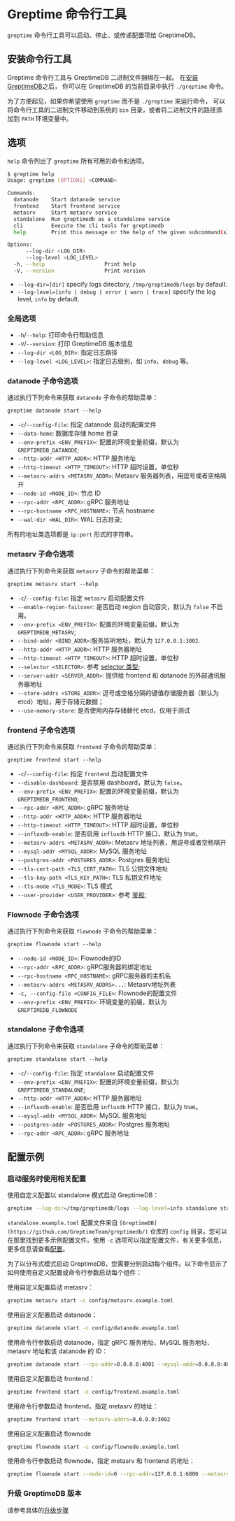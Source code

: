 # Greptime 命令行工具

`greptime` 命令行工具可以启动、停止、或传递配置项给 GreptimeDB。

## 安装命令行工具

Greptime 命令行工具与 GreptimeDB 二进制文件捆绑在一起。
在[安装 GreptimeDB](/getting-started/installation/overview.md)之后，
你可以在 GreptimeDB 的当前目录中执行 `./greptime` 命令。

为了方便起见，如果你希望使用 `greptime` 而不是 `./greptime` 来运行命令，
可以将命令行工具的二进制文件移动到系统的 `bin` 目录，或者将二进制文件的路径添加到 `PATH` 环境变量中。

## 选项

`help` 命令列出了 `greptime` 所有可用的命令和选项。

```sh
$ greptime help
Usage: greptime [OPTIONS] <COMMAND>

Commands:
  datanode    Start datanode service
  frontend    Start frontend service
  metasrv     Start metasrv service
  standalone  Run greptimedb as a standalone service
  cli         Execute the cli tools for greptimedb
  help        Print this message or the help of the given subcommand(s)

Options:
      --log-dir <LOG_DIR>
      --log-level <LOG_LEVEL>
  -h, --help                   Print help
  -V, --version                Print version
```

- `--log-dir=[dir]` specify logs directory, `/tmp/greptimedb/logs` by default.
- `--log-level=[info | debug | error | warn | trace]` specify the log level, `info` by default.

### 全局选项

- `-h`/`--help`: 打印命令行帮助信息
- `-V`/`--version`: 打印 GreptimeDB 版本信息
- `--log-dir <LOG_DIR>`: 指定日志路径
- `--log-level <LOG_LEVEL>`: 指定日志级别，如 `info`、`debug` 等。

### datanode 子命令选项

通过执行下列命令来获取 `datanode` 子命令的帮助菜单：

```
greptime datanode start --help
```

- `-c`/`--config-file`:  指定 datanode 启动的配置文件
- `--data-home`: 数据库存储 home 目录
- `--env-prefix <ENV_PREFIX>`: 配置的环境变量前缀，默认为 `GREPTIMEDB_DATANODE`;
- `--http-addr <HTTP_ADDR>`:  HTTP 服务地址
- `--http-timeout <HTTP_TIMEOUT>`:  HTTP 超时设置，单位秒
- `--metasrv-addrs <METASRV_ADDR>`:  Metasrv 服务器列表，用逗号或者空格隔开
- `--node-id <NODE_ID>`: 节点 ID
- `--rpc-addr <RPC_ADDR>`:  gRPC 服务地址
- `--rpc-hostname <RPC_HOSTNAME>`:  节点 hostname
- `--wal-dir <WAL_DIR>`: WAL 日志目录;

所有的地址类选项都是 `ip:port` 形式的字符串。

### metasrv 子命令选项

通过执行下列命令来获取 `metasrv` 子命令的帮助菜单：

```
greptime metasrv start --help
```

- `-c`/`--config-file`: 指定 `metasrv` 启动配置文件
- `--enable-region-failover`: 是否启动 region 自动容灾，默认为 `false` 不启用。
- `--env-prefix <ENV_PREFIX>`: 配置的环境变量前缀，默认为`GREPTIMEDB_METASRV`;
- `--bind-addr <BIND_ADDR>`:服务监听地址，默认为 `127.0.0.1:3002`.
- `--http-addr <HTTP_ADDR>`: HTTP 服务器地址
- `--http-timeout <HTTP_TIMEOUT>`: HTTP 超时设置，单位秒
- `--selector <SELECTOR>`: 参考 [selector 类型](/contributor-guide/metasrv/selector.md#selector-type);
- `--server-addr <SERVER_ADDR>`: 提供给 frontend 和 datanode 的外部通讯服务器地址
- `--store-addrs <STORE_ADDR>`: 逗号或空格分隔的键值存储服务器（默认为 etcd）地址，用于存储元数据；
- `--use-memory-store`: 是否使用内存存储替代 etcd，仅用于测试

### frontend 子命令选项

通过执行下列命令来获取 `frontend` 子命令的帮助菜单：

```
greptime frontend start --help
```

- `-c`/`--config-file`: 指定 `frontend` 启动配置文件
- `--disable-dashboard`:  是否禁用 dashboard，默认为 `false`。
- `--env-prefix <ENV_PREFIX>`: 配置的环境变量前缀，默认为`GREPTIMEDB_FRONTEND`;
- `--rpc-addr <RPC_ADDR>`: gRPC 服务地址
- `--http-addr <HTTP_ADDR>`: HTTP 服务器地址
- `--http-timeout <HTTP_TIMEOUT>`:  HTTP 超时设置，单位秒
- `--influxdb-enable`:  是否启用 `influxdb` HTTP 接口，默认为 true。
- `--metasrv-addrs <METASRV_ADDR>`:   Metasrv 地址列表，用逗号或者空格隔开
- `--mysql-addr <MYSQL_ADDR>`:  MySQL 服务地址
- `--postgres-addr <POSTGRES_ADDR>`: Postgres 服务地址
- `--tls-cert-path <TLS_CERT_PATH>`: TLS 公钥文件地址
- `--tls-key-path <TLS_KEY_PATH>`: TLS 私钥文件地址
- `--tls-mode <TLS_MODE>`: TLS 模式
- `--user-provider <USER_PROVIDER>`: 参考 [鉴权](/user-guide/deployments/authentication.md);


### Flownode 子命令选项

通过执行下列命令来获取 `flownode` 子命令的帮助菜单：

```
greptime flownode start --help
```

- `--node-id <NODE_ID>`: Flownode的ID
- `--rpc-addr <RPC_ADDR>`: gRPC服务器的绑定地址
- `--rpc-hostname <RPC_HOSTNAME>`: gRPC服务器的主机名
- `--metasrv-addrs <METASRV_ADDRS>...`: Metasrv地址列表
- `-c, --config-file <CONFIG_FILE>`: Flownode的配置文件
- `--env-prefix <ENV_PREFIX>`: 环境变量的前缀，默认为 `GREPTIMEDB_FLOWNODE`

### standalone 子命令选项

通过执行下列命令来获取 `standalone` 子命令的帮助菜单：

```
greptime standalone start --help
```

- `-c`/`--config-file`: 指定 `standalone` 启动配置文件
- `--env-prefix <ENV_PREFIX>`: 配置的环境变量前缀，默认为`GREPTIMEDB_STANDALONE`;
- `--http-addr <HTTP_ADDR>`: HTTP 服务器地址
- `--influxdb-enable`:  是否启用 `influxdb` HTTP 接口，默认为 true。
- `--mysql-addr <MYSQL_ADDR>`:  MySQL 服务地址
- `--postgres-addr <POSTGRES_ADDR>`: Postgres 服务地址
- `--rpc-addr <RPC_ADDR>`:  gRPC 服务地址

## 配置示例

### 启动服务时使用相关配置

使用自定义配置以 standalone 模式启动 GreptimeDB：

```sh
greptime --log-dir=/tmp/greptimedb/logs --log-level=info standalone start -c config/standalone.example.toml
```

`standalone.example.toml` 配置文件来自 `[GreptimeDB](https://github.com/GreptimeTeam/greptimedb/)` 仓库的 `config` 目录。您可以在那里找到更多示例配置文件。使用 `-c` 选项可以指定配置文件，有关更多信息，更多信息请查看[配置](../user-guide/deployments/configuration.md)。

为了以分布式模式启动 GreptimeDB，您需要分别启动每个组件。以下命令显示了如何使用自定义配置或命令行参数启动每个组件：

使用自定义配置启动 metasrv：

```sh
greptime metasrv start -c config/metasrv.example.toml
```

使用自定义配置启动 datanode：

```sh
greptime datanode start -c config/datanode.example.toml
```

使用命令行参数启动 datanode，指定 gRPC 服务地址、MySQL 服务地址、metasrv 地址和该 datanode 的 ID：

```sh
greptime datanode start --rpc-addr=0.0.0.0:4001 --mysql-addr=0.0.0.0:4002 --metasrv-addrs=0.0.0.0:3002 --node-id=1
```

使用自定义配置启动 frontend：

```sh
greptime frontend start -c config/frontend.example.toml
```

使用命令行参数启动 frontend，指定 metasrv 的地址：

```sh
greptime frontend start --metasrv-addrs=0.0.0.0:3002
```

使用自定义配置启动 flownode

```sh
greptime flownode start -c config/flownode.example.toml
```

使用命令行参数启动 flownode，指定 metasrv 和 frontend 的地址：

```sh
greptime flownode start --node-id=0 --rpc-addr=127.0.0.1:6800 --metasrv-addrs=127.0.0.1:3002;
```

### 升级 GreptimeDB 版本

请参考具体的[升级步骤](/user-guide/administration/upgrade.md)
